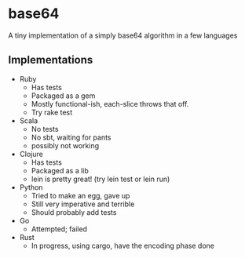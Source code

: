 # base64
A tiny implementation of a simply base64 algorithm in a few languages

## Implementations

* Ruby
  * Has tests
  * Packaged as a gem
  * Mostly functional-ish, each-slice throws that off.
  * Try rake test
* Scala
  * No tests
  * No sbt, waiting for pants
  * possibly not working
* Clojure
  * Has tests
  * Packaged as a lib
  * lein is pretty great! (try lein test or lein run)
* Python
  * Tried to make an egg, gave up
  * Still very imperative and terrible
  * Should probably add tests
* Go
  * Attempted; failed
* Rust
  * In progress, using cargo, have the encoding phase done

